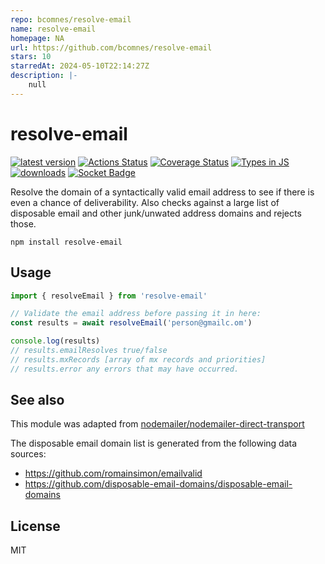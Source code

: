 ```yaml
---
repo: bcomnes/resolve-email
name: resolve-email
homepage: NA
url: https://github.com/bcomnes/resolve-email
stars: 10
starredAt: 2024-05-10T22:14:27Z
description: |-
    null
---
```


# resolve-email
[![latest version](https://img.shields.io/npm/v/resolve-email.svg)](https://www.npmjs.com/package/resolve-email)
[![Actions Status](https://github.com/bcomnes/resolve-email/workflows/tests/badge.svg)](https://github.com/bcomnes/resolve-email/actions)
[![Coverage Status](https://coveralls.io/repos/github/bcomnes/resolve-email/badge.svg?branch=master)](https://coveralls.io/github/bcomnes/resolve-email?branch=master)
[![Types in JS](https://img.shields.io/badge/types_in_js-yes-brightgreen)](https://github.com/voxpelli/types-in-js)
[![downloads](https://img.shields.io/npm/dm/resolve-email.svg)](https://npmtrends.com/resolve-email)
[![Socket Badge](https://socket.dev/api/badge/npm/package/resolve-email)](https://socket.dev/npm/package/resolve-email)

Resolve the domain of a syntactically valid email address to see if there is even a chance of deliverability. Also checks against a large list of disposable email and other junk/unwated address domains and rejects those.

```
npm install resolve-email
```

## Usage

``` js
import { resolveEmail } from 'resolve-email'

// Validate the email address before passing it in here:
const results = await resolveEmail('person@gmailc.om')

console.log(results)
// results.emailResolves true/false
// results.mxRecords [array of mx records and priorities]
// results.error any errors that may have occurred.
```

## See also

This module was adapted from [nodemailer/nodemailer-direct-transport](https://github.com/nodemailer/nodemailer-direct-transport/blob/v3.3.2/lib/direct-transport.js#L438)

The disposable email domain list is generated from the following data sources:

- https://github.com/romainsimon/emailvalid
- https://github.com/disposable-email-domains/disposable-email-domains

## License

MIT

